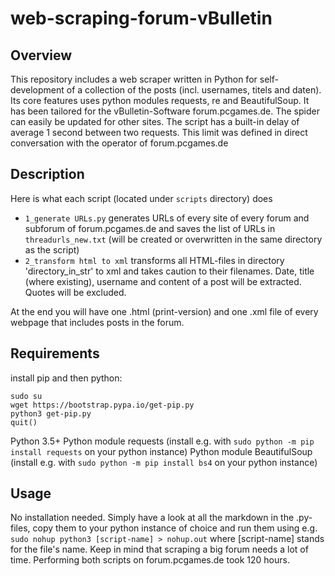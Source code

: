 # web-scraping-forum-vBulletin
## Overview
This repository includes a web scraper written in Python for self-development of a collection of the posts (incl. usernames, titels and daten). Its core features uses python modules requests, re and BeautifulSoup. It has been tailored for the vBulletin-Software forum.pcgames.de. The spider can easily be updated for other sites.
The script has a built-in delay of average 1 second between two requests. This limit was defined in direct conversation with the operator of forum.pcgames.de
## Description
Here is what each script (located under `scripts` directory) does
- `1_generate URLs.py` generates URLs of every site of every forum and subforum of forum.pcgames.de and saves the list of URLs in `threadurls_new.txt` (will be created or overwritten in the same directory as the script)
- `2_transform html to xml` transforms all HTML-files in directory 'directory_in_str' to xml and takes caution to their filenames. Date, title (where existing), username and content of a post will be extracted. Quotes will be excluded.

At the end you will have one .html (print-version) and one .xml file of every webpage that includes posts in the forum. 
## Requirements
install pip and then python:
```
sudo su
wget https://bootstrap.pypa.io/get-pip.py
python3 get-pip.py
quit()
```
Python 3.5+
Python module requests (install e.g. with `sudo python -m pip install requests` on your python instance)
Python module BeautifulSoup (install e.g. with `sudo python -m pip install bs4` on your python instance)
## Usage
No installation needed. Simply have a look at all the markdown in the .py-files, copy them to your python instance of choice and run them using e.g. `sudo nohup python3 [script-name] > nohup.out` where [script-name] stands for the file's name. Keep in mind that scraping a big forum needs a lot of time. Performing both scripts on forum.pcgames.de took 120 hours.
